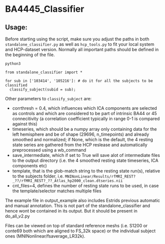 # BA4445_Classifier


## Usage:

Before starting using the script, make sure you adjust the paths in both `standalone_classifier.py` as well as `hcp_tools.py` to fit your local system and HCP-dataset version. Normally all important paths should be defined in the beginning of the file.

```
python3

from standalone_classifier import *

for sub in ['103414', '105216']: # do it for all the subjects to be classified
  classify_subject(subid = sub);
```

Other parameters to `classify_subject` are: 
* corrthresh = 0.4, which influences which ICA components are selected as controls and which are considered to be part of intrinsic BA44 or 45 connecitivity (a correlation coefficient typically in range 0-1 is compared against this)
* timeseries, which should be a numpy array only containing data for the left hemisphere and be of shape (29696, n_timepoints) and already smoothed and normalized; if None, which is the default, the 4 resting state series are gathered from the HCP reslease and automatically preprocessed using a wb_command
* save_intermediate, which if set to True will save alot of intermediate files to the output directory (i.e. the 4 smoothed resting state timeseries, ICA components etc)
* template, that is the glob-match string to the resting state run(s), relative to the subjects folder, i.e. `MNINonLinear/Results/rfMRI_REST?_??/rfMRI_REST?_??_Atlas_hp2000_clean.dtseries.nii`
* cnt_files=4, defines the number of resting state runs to be used, in case the template/selector matches multiple files

The example file in output_example also includes Estrids previous automatic and manual annotation. This is not part of the standalone_classifier and hence wont be contained in its output. But it should be present in do_all_v2.py

Files can be viewed on top of standard reference meshs (i.e. S1200 or conte69 both which are aligned to FS_32k space) or the individual subject ones (MNINonlinear/fsaverage_LR32k).
